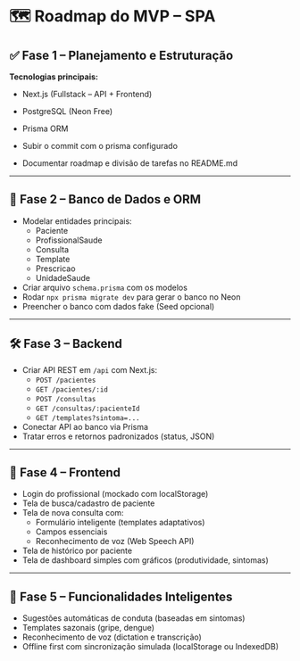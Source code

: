# 🗺️ Roadmap do MVP – SPA

## ✅ Fase 1 – Planejamento e Estruturação

**Tecnologias principais:**

- Next.js (Fullstack – API + Frontend)
- PostgreSQL (Neon Free)
- Prisma ORM

- Subir o commit com o prisma configurado
- Documentar roadmap e divisão de tarefas no README.md

---

## 🧱 Fase 2 – Banco de Dados e ORM

- Modelar entidades principais:
  - Paciente
  - ProfissionalSaude
  - Consulta
  - Template
  - Prescricao
  - UnidadeSaude
- Criar arquivo `schema.prisma` com os modelos
- Rodar `npx prisma migrate dev` para gerar o banco no Neon
- Preencher o banco com dados fake (Seed opcional)

---

## 🛠️ Fase 3 – Backend

- Criar API REST em `/api` com Next.js:
  - `POST /pacientes`
  - `GET /pacientes/:id`
  - `POST /consultas`
  - `GET /consultas/:pacienteId`
  - `GET /templates?sintoma=...`
- Conectar API ao banco via Prisma
- Tratar erros e retornos padronizados (status, JSON)

---

## 🎨 Fase 4 – Frontend

- Login do profissional (mockado com localStorage)
- Tela de busca/cadastro de paciente
- Tela de nova consulta com:
  - Formulário inteligente (templates adaptativos)
  - Campos essenciais
  - Reconhecimento de voz (Web Speech API)
- Tela de histórico por paciente
- Tela de dashboard simples com gráficos (produtividade, sintomas)

---

## 🚀 Fase 5 – Funcionalidades Inteligentes

- Sugestões automáticas de conduta (baseadas em sintomas)
- Templates sazonais (gripe, dengue)
- Reconhecimento de voz (dictation e transcrição)
- Offline first com sincronização simulada (localStorage ou IndexedDB)
